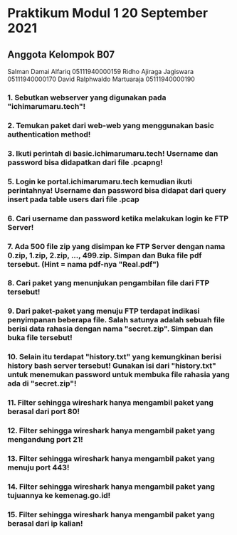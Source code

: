 # Praktikum Modul 1 20 September 2021
## Anggota Kelompok B07 ##

Salman Damai Alfariq 05111940000159
Ridho Ajiraga Jagiswara 05111940000170
David Ralphwaldo Martuaraja 05111940000190

### 1. Sebutkan webserver yang digunakan pada "ichimarumaru.tech"!

### 2. Temukan paket dari web-web yang menggunakan basic authentication method!

### 3. Ikuti perintah di basic.ichimarumaru.tech! Username dan password bisa didapatkan dari file .pcapng!  

### 5. Login ke portal.ichimarumaru.tech kemudian ikuti perintahnya! Username dan password bisa didapat dari query insert pada table users dari file .pcap

### 6. Cari username dan password ketika melakukan login ke FTP Server!

### 7. Ada 500 file zip yang disimpan ke FTP Server dengan nama 0.zip, 1.zip, 2.zip, ..., 499.zip. Simpan dan Buka file pdf tersebut. (Hint = nama pdf-nya "Real.pdf")

### 8. Cari paket yang menunjukan pengambilan file dari FTP tersebut!

### 9. Dari paket-paket yang menuju FTP terdapat indikasi penyimpanan beberapa file. Salah satunya adalah sebuah file berisi data rahasia dengan nama "secret.zip". Simpan dan buka file tersebut!

### 10. Selain itu terdapat "history.txt" yang kemungkinan berisi history bash server tersebut! Gunakan isi dari "history.txt" untuk menemukan password untuk membuka file rahasia yang ada di "secret.zip"!

### 11. Filter sehingga wireshark hanya mengambil paket yang berasal dari port 80!   

### 12. Filter sehingga wireshark hanya mengambil paket yang mengandung port 21! 

### 13. Filter sehingga wireshark hanya mengambil paket yang menuju port 443!  

### 14. Filter sehingga wireshark hanya mengambil paket yang tujuannya ke kemenag.go.id!

### 15. Filter sehingga wireshark hanya mengambil paket yang berasal dari ip kalian!
